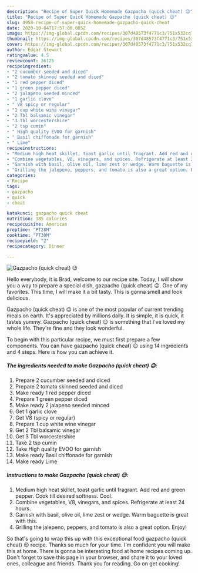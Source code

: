 ```yaml
---
description: "Recipe of Super Quick Homemade Gazpacho (quick cheat) 😉"
title: "Recipe of Super Quick Homemade Gazpacho (quick cheat) 😉"
slug: 4958-recipe-of-super-quick-homemade-gazpacho-quick-cheat
date: 2020-10-04T17:57:00.005Z
image: https://img-global.cpcdn.com/recipes/307d48573f4771c3/751x532cq70/gazpacho-quick-cheat-😉-recipe-main-photo.jpg
thumbnail: https://img-global.cpcdn.com/recipes/307d48573f4771c3/751x532cq70/gazpacho-quick-cheat-😉-recipe-main-photo.jpg
cover: https://img-global.cpcdn.com/recipes/307d48573f4771c3/751x532cq70/gazpacho-quick-cheat-😉-recipe-main-photo.jpg
author: Edgar Stewart
ratingvalue: 4.5
reviewcount: 36125
recipeingredient:
- "2 cucumber seeded and diced"
- "2 tomato skinned seeded and diced"
- "1 red pepper diced"
- "1 green pepper diced"
- "2 jalapeno seeded minced"
- "1 garlic clove"
- " V8 spicy or regular"
- "1 cup white wine vinegar"
- "2 Tbl balsamic vinegar"
- "3 Tbl worcestershire"
- "2 tsp cumin"
- " High quality EVOO for garnish"
- " Basil chiffonade for garnish"
- " Lime"
recipeinstructions:
- "Medium high heat skillet, toast garlic until fragrant. Add red and green pepper. Cook till desired softness. Cool."
- "Combine vegetables, V8, vinegars, and spices. Refrigerate at least 24 hours."
- "Garnish with basil, olive oil, lime zest or wedge. Warm baguette is great with this."
- "Grilling the jalepeno, peppers, and tomato is also a great option. Enjoy!"
categories:
- Recipe
tags:
- gazpacho
- quick
- cheat

katakunci: gazpacho quick cheat 
nutrition: 185 calories
recipecuisine: American
preptime: "PT28M"
cooktime: "PT30M"
recipeyield: "2"
recipecategory: Dinner

---
```



![Gazpacho (quick cheat) 😉](https://img-global.cpcdn.com/recipes/307d48573f4771c3/751x532cq70/gazpacho-quick-cheat-😉-recipe-main-photo.jpg)

Hello everybody, it is Brad, welcome to our recipe site. Today, I will show you a way to prepare a special dish, gazpacho (quick cheat) 😉. One of my favorites. This time, I will make it a bit tasty. This is gonna smell and look delicious.



Gazpacho (quick cheat) 😉 is one of the most popular of current trending meals on earth. It's appreciated by millions daily. It is simple, it is quick, it tastes yummy. Gazpacho (quick cheat) 😉 is something that I've loved my whole life. They're fine and they look wonderful.


To begin with this particular recipe, we must first prepare a few components. You can have gazpacho (quick cheat) 😉 using 14 ingredients and 4 steps. Here is how you can achieve it.

<!--inarticleads1-->

##### The ingredients needed to make Gazpacho (quick cheat) 😉:

1. Prepare 2 cucumber seeded and diced
1. Prepare 2 tomato skinned seeded and diced
1. Make ready 1 red pepper diced
1. Prepare 1 green pepper diced
1. Make ready 2 jalapeno seeded minced
1. Get 1 garlic clove
1. Get  V8 (spicy or regular)
1. Prepare 1 cup white wine vinegar
1. Get 2 Tbl balsamic vinegar
1. Get 3 Tbl worcestershire
1. Take 2 tsp cumin
1. Take  High quality EVOO for garnish
1. Make ready  Basil chiffonade for garnish
1. Make ready  Lime




<!--inarticleads2-->

##### Instructions to make Gazpacho (quick cheat) 😉:

1. Medium high heat skillet, toast garlic until fragrant. Add red and green pepper. Cook till desired softness. Cool.
1. Combine vegetables, V8, vinegars, and spices. Refrigerate at least 24 hours.
1. Garnish with basil, olive oil, lime zest or wedge. Warm baguette is great with this.
1. Grilling the jalepeno, peppers, and tomato is also a great option. Enjoy!




So that's going to wrap this up with this exceptional food gazpacho (quick cheat) 😉 recipe. Thanks so much for your time. I'm confident you will make this at home. There is gonna be interesting food at home recipes coming up. Don't forget to save this page in your browser, and share it to your loved ones, colleague and friends. Thank you for reading. Go on get cooking!
